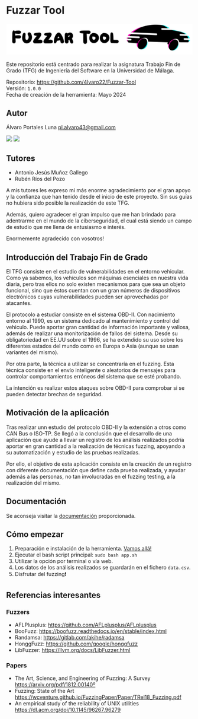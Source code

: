 # Fuzzar Tool  
<img src="./public/images/logo.png">



Este repositorio está centrado para realizar la asignatura Trabajo Fin de Grado (TFG) de Ingeniería del Software en la Universidad de Málaga. 

Repositorio: https://github.com/4lvaro22/Fuzzar-Tool  
Versión:  ```1.0.0```  
Fecha de creación de la herramienta: Mayo 2024 

## Autor  
Álvaro Portales Luna pl.alvaro43@gmail.com  
  
<a href="https://github.com/4lvaro22"><img src="https://img.shields.io/badge/GitHub-100000?style=for-the-badge&logo=github&logoColor=white"></a>
<a href="https://www.linkedin.com/in/alvaro-portales-luna/"><img src="https://img.shields.io/badge/LinkedIn-0077B5?style=for-the-badge&logo=linkedin&logoColor=white"></a>  

## Tutores  
- Antonio Jesús Muñoz Gallego
- Rubén Ríos del Pozo

A mis tutores les expreso mi más enorme agradecimiento por el gran apoyo y la confianza que han tenido desde el inicio de este proyecto. Sin sus guías no hubiera sido posible la realización de este TFG.

Además, quiero agradecer el gran impulso que me han brindado para adentrarme en el mundo de la ciberseguridad, el cual está siendo un campo de estudio que me llena de entusiasmo e interés.

Enormemente agradecido con vosotros!

## Introducción del Trabajo Fin de Grado
El TFG consiste en el estudio de vulnerabilidades en el entorno vehicular. Como ya sabemos, los vehículos son máquinas esenciales en nuestra vida diaria, pero tras ellos no solo existen mecanismos para que sea un objeto funcional, sino que éstos cuentan con un gran números de dispositivos electrónicos cuyas vulnerabilidades pueden ser aprovechadas por atacantes.  
  
El protocolo a estudiar consiste en el sistema OBD-II. Con nacimiento entorno al 1990, es un sistema dedicado al mantenimiento y control del vehiculo. Puede aportar gran cantidad de información importante y valiosa, además de realizar una monitorización de fallos del sistema. Desde su obligatoriedad en EE.UU sobre el 1996, se ha extendido su uso sobre los diferentes estados del mundo como en Europa o Asia (aunque se usan variantes del mismo).  

Por otra parte, la técnica a utilizar se concentraría en el fuzzing. Esta técnica consiste en el envío inteligente o aleatorios de mensajes para controlar comportamientos erróneos del sistema que se esté probando.

La intención es realizar estos ataques sobre OBD-II para comprobar si se pueden detectar brechas de seguridad.

## Motivación de la aplicación
Tras realizar unn estudio del protocolo OBD-II y la extensión a otros como CAN Bus o ISO-TP. Se llegó a la conclusión que el desarrollo de una aplicación que ayude a llevar un registro de los análisis realizados podría aportar en gran cantidad a la realización de técnicas fuzzing, apoyando a su automatización y estudio de las pruebas realizadas.

Por ello, el objetivo de esta aplicación consiste en la creación de un registro con diferente documentación que define cada prueba realizada, y ayudar además a las personas, no tan involucradas en el fuzzing testing, a la realización del mismo.  

## Documentación  
Se aconseja visitar la [documentación](https://github.com/4lvaro22/Fuzzar-Tool/tree/main/docs) proporcionada.

## Cómo empezar  

1. Preparación e instalación de la herramienta. [Vamos allá!](https://github.com/4lvaro22/Fuzzar-Tool/blob/main/docs/INSTALL.md)
2. Ejecutar el bash script principal: ```sudo bash app.sh```
3. Utilizar la opción por terminal o vía web.
4. Los datos de los análisis realizados se guardarán en el fichero ```data.csv```. 
5. Disfrutar del fuzzing❗

## Referencias interesantes
### Fuzzers
- AFLPlusplus: https://github.com/AFLplusplus/AFLplusplus
- BooFuzz: https://boofuzz.readthedocs.io/en/stable/index.html  
- Randamsa: https://gitlab.com/akihe/radamsa
- HonggFuzz: https://github.com/google/honggfuzz
- LibFuzzer: https://llvm.org/docs/LibFuzzer.html

### Papers
- The Art, Science, and Engineering of Fuzzing: A Survey  
https://arxiv.org/pdf/1812.00140º
- Fuzzing: State of the Art   
https://wcventure.github.io/FuzzingPaper/Paper/TRel18_Fuzzing.pdf  
- An empirical study of the reliability of UNIX utilities  
https://dl.acm.org/doi/10.1145/96267.96279

